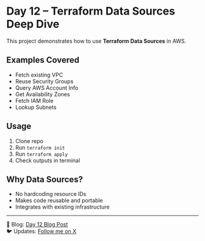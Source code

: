 # Day 12 – Terraform Data Sources Deep Dive

This project demonstrates how to use **Terraform Data Sources** in AWS.

## Examples Covered
- Fetch existing VPC
- Reuse Security Groups
- Query AWS Account Info
- Get Availability Zones
- Fetch IAM Role
- Lookup Subnets

## Usage
1. Clone repo  
2. Run `terraform init`  
3. Run `terraform apply`  
4. Check outputs in terminal  

## Why Data Sources?
- No hardcoding resource IDs  
- Makes code reusable and portable  
- Integrates with existing infrastructure  

---

📖 Blog: [Day 12 Blog Post](https://abdulraheem.hashnode.dev/day-12-terraform-data-sources-deep-dive)  
🐦 Updates: [Follow me on X](https://x.com/Abdulraheem183)  
